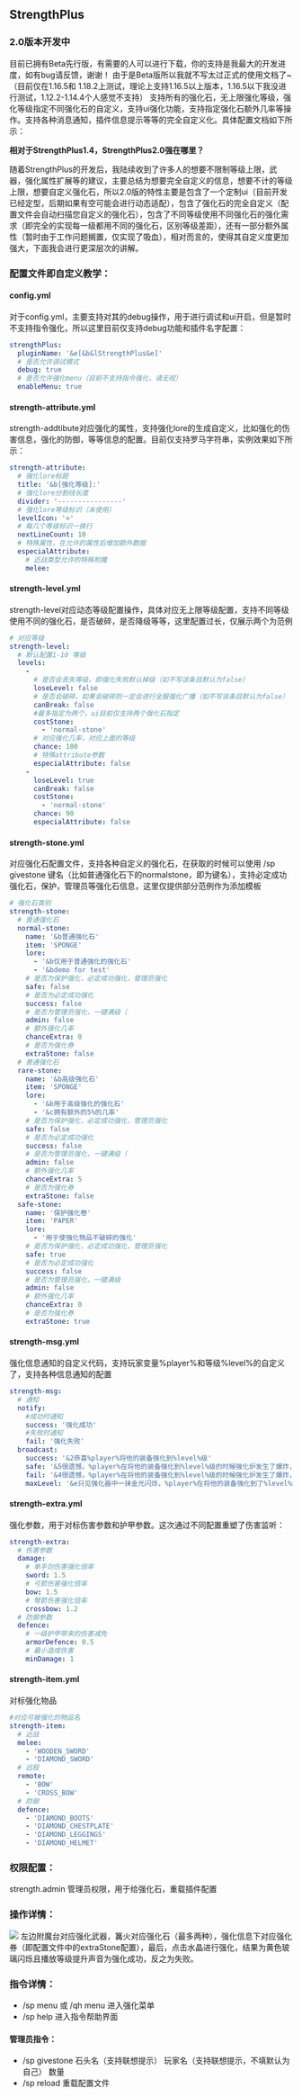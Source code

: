 ## StrengthPlus

### 2.0版本开发中
目前已拥有Beta先行版，有需要的人可以进行下载，你的支持是我最大的开发进度，如有bug请反馈，谢谢！
由于是Beta版所以我就不写太过正式的使用文档了~（目前仅在1.16.5和 1.18.2上测试，理论上支持1.16.5以上版本，1.16.5以下我没进行测试，1.12.2-1.14.4个人感觉不支持）
支持所有的强化石，无上限强化等级，强化等级指定不同强化石的自定义，支持ui强化功能，支持指定强化石额外几率等操作。支持各种消息通知，插件信息提示等等的完全自定义化。具体配置文档如下所示：
     
**相对于StrengthPlus1.4，StrengthPlus2.0强在哪里？**

随着StrengthPlus的开发后，我陆续收到了许多人的想要不限制等级上限，武器，强化属性扩展等的建议，主要总结为想要完全自定义的信息，想要不计的等级上限，想要自定义强化石，所以2.0版的特性主要是包含了一个定制ui（目前开发已经定型，后期如果有空可能会进行动态适配），包含了强化石的完全自定义（配置文件会自动扫描您自定义的强化石），包含了不同等级使用不同强化石的强化需求（即完全的实现每一级都用不同的强化石，区别等级差距），还有一部分额外属性（暂时由于工作问题搁置，仅实现了吸血），相对而言的，使得其自定义度更加强大，下面我会进行更深层次的讲解。

### 配置文件即自定义教学：
#### config.yml
对于config.yml，主要支持对其的debug操作，用于进行调试和ui开启，但是暂时不支持指令强化，所以这里目前仅支持debug功能和插件名字配置：
```yml
strengthPlus:
  pluginName: '&e[&b&lStrengthPlus&e]'
  # 是否允许调试模式
  debug: true
  # 是否允许强化menu（目前不支持指令强化，请无视）
  enableMenu: true
```
#### strength-attribute.yml
strength-addtibute对应强化的属性，支持强化lore的生成自定义，比如强化的伤害信息，强化的防御，等等信息的配置。目前仅支持罗马字符串，实例效果如下所示：
```yml
strength-attribute:
  # 强化lore标题
  title: '&b[强化等级]:'
  # 强化lore分割线长度
  divider: '----------------'
  # 强化lore等级标识（未使用）
  levelIcon: '✡'
  # 每几个等级标识一换行
  nextLineCount: 10
  # 特殊属性，在允许的属性后增加额外数据
  especialAttribute:
    # 近战类型允许的特殊附魔
    melee:
```
#### strength-level.yml
strength-level对应动态等级配置操作，具体对应无上限等级配置，支持不同等级使用不同的强化石，是否破碎，是否降级等等，这里配置过长，仅展示两个为范例
```yml
# 对应等级
strength-level:
  # 默认配置1-10 等级
  levels:
    -
      # 是否会丢失等级，即强化失败默认掉级（如不写该条目默认为false）
      loseLevel: false
      # 是否会破碎，如果会破碎则一定会进行全服强化广播（如不写该条目默认为false）
      canBreak: false
      #最多指定为两个，ui目前仅支持两个强化石指定
      costStone:
        - 'normal-stone'
      # 对应强化几率，对应上面的等级
      chance: 100
      # 特殊attribute参数
      especialAttribute: false
    -
      loseLevel: true
      canBreak: false
      costStone:
        - 'normal-stone'
      chance: 90
      especialAttribute: false
```
#### strength-stone.yml
对应强化石配置文件，支持各种自定义的强化石，在获取的时候可以使用 /sp givestone 键名（比如普通强化石下的normalstone，即为键名），支持必定成功强化石，保护，管理员等强化石信息，这里仅提供部分范例作为添加模板
```yml
# 强化石类别
strength-stone:
  # 普通强化石
  normal-stone:
    name: '&b普通强化石'
    item: 'SPONGE'
    lore:
      - '&b仅用于普通强化的强化石'
      - '&bdemo for test'
    # 是否为保护强化，必定成功强化，管理员强化
    safe: false
    # 是否为必定成功强化
    success: false
    # 是否为管理员强化，一键满级（
    admin: false
    # 额外强化几率
    chanceExtra: 0
    # 是否为强化券
    extraStone: false
  # 普通强化石
  rare-stone:
    name: '&b高级强化石'
    item: 'SPONGE'
    lore:
      - '&b用于高级强化的强化石'
      - '&c拥有额外的5%的几率'
    # 是否为保护强化，必定成功强化，管理员强化
    safe: false
    # 是否为必定成功强化
    success: false
    # 是否为管理员强化，一键满级（
    admin: false
    # 额外强化几率
    chanceExtra: 5
    # 是否为强化券
    extraStone: false
  safe-stone:
    name: '保护强化卷'
    item: 'PAPER'
    lore:
      - '用于使强化物品不破碎的强化'
    # 是否为保护强化，必定成功强化，管理员强化
    safe: true
    # 是否为必定成功强化
    success: false
    # 是否为管理员强化，一键满级
    admin: false
    # 额外强化几率
    chanceExtra: 0
    # 是否为强化券
    extraStone: true
```

#### strength-msg.yml
强化信息通知的自定义代码，支持玩家变量%player%和等级%level%的自定义了，支持各种信息通知的配置
```yml
strength-msg:
  # 通知
  notify:
    #成功时通知
    success: '强化成功'
    #失败时通知
    fail: '强化失败'
  broadcast:
    success: '&2恭喜%player%将他的装备强化到%level%级'
    safe: '&5很遗憾，%player%在将他的装备强化到%level%级的时候强化炉发生了爆炸，好在装备保护强化券保护了装备没有被摧毁！'
    fail: '&4很遗憾，%player%在将他的装备强化到%level%级的时候强化炉发生了爆炸，装备被摧毁了！'
    maxLevel: '&e只见强化器中一抹金光闪烁，%player%在将他的装备强化到了%level%级！真是让人惊叹！'
```

#### strength-extra.yml
强化参数，用于对标伤害参数和护甲参数。这次通过不同配置重塑了伤害监听：
```yml
strength-extra:
  # 伤害参数
  damage:
    # 单手剑伤害强化倍率
    sword: 1.5
    # 弓箭伤害强化倍率
    bow: 1.5
    # 弩箭伤害强化倍率
    crossbow: 1.2
  # 防御参数
  defence:
    # 一级护甲带来的伤害减免
    armorDefence: 0.5
    # 最小造成伤害
    minDamage: 1
```
#### strength-item.yml
对标强化物品
```yml
#对应可被强化的物品名
strength-item:
  # 近战
  melee:
    - 'WOODEN_SWORD'
    - 'DIAMOND_SWORD'
  # 远程
  remote:
    - 'BOW'
    - 'CROSS_BOW'
  # 防御
  defence:
    - 'DIAMOND_BOOTS'
    - 'DIAMOND_CHESTPLATE'
    - 'DIAMOND_LEGGINGS'
    - 'DIAMOND_HELMET'
```

### 权限配置：
strength.admin 管理员权限，用于给强化石，重载插件配置
### 操作详情：
<img src="https://attachment.mcbbs.net/data/myattachment/forum/202210/02/200952kd8a2kkk572b6yzm.png">
左边附魔台对应强化武器，篝火对应强化石（最多两种），强化信息下对应强化券（即配置文件中的extraStone配置），最后，点击水晶进行强化，结果为黄色玻璃闪烁且播放等级提升声音为强化成功，反之为失败。

### 指令详情：
- /sp menu 或 /qh menu 进入强化菜单
- /sp help 进入指令帮助界面

#### 管理员指令：
- /sp givestone 石头名（支持联想提示） 玩家名（支持联想提示，不填默认为自己） 数量
- /sp reload 重载配置文件
